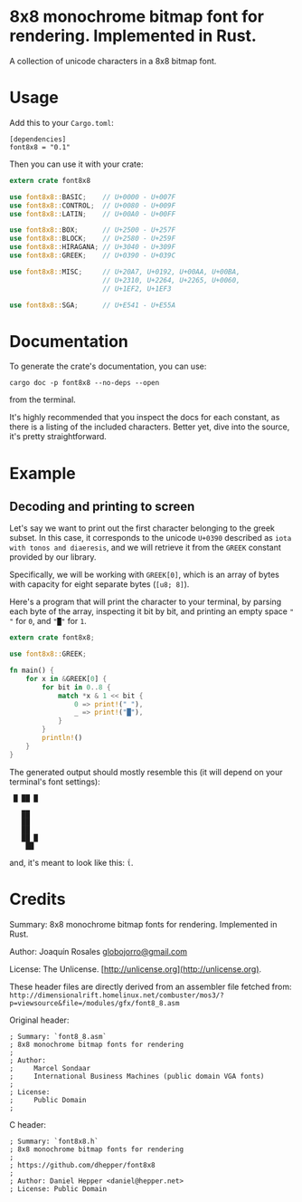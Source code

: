 8x8 monochrome bitmap font for rendering. Implemented in Rust.
==============================================================

A collection of unicode characters in a 8x8 bitmap font.

# Usage

Add this to your `Cargo.toml`:
```cargo
[dependencies]
font8x8 = "0.1"
```

Then you can use it with your crate:

```rust
extern crate font8x8

use font8x8::BASIC;    // U+0000 - U+007F
use font8x8::CONTROL;  // U+0080 - U+009F
use font8x8::LATIN;    // U+00A0 - U+00FF

use font8x8::BOX;      // U+2500 - U+257F
use font8x8::BLOCK;    // U+2580 - U+259F
use font8x8::HIRAGANA; // U+3040 - U+309F
use font8x8::GREEK;    // U+0390 - U+039C

use font8x8::MISC;     // U+20A7, U+0192, U+00AA, U+00BA,
                       // U+2310, U+2264, U+2265, U+0060,
                       // U+1EF2, U+1EF3

use font8x8::SGA;      // U+E541 - U+E55A

```

# Documentation

To generate the crate's documentation, you can use:

`cargo doc -p font8x8 --no-deps --open`

from the terminal.

It's highly recommended that you inspect the docs for each constant, as there is a listing
of the included characters. Better yet, dive into the source, it's pretty straightforward.

# Example

## Decoding and printing to screen
Let's say we want to print out the first character belonging to the
greek subset. In this case, it corresponds to the unicode `U+0390` described as `iota with
tonos and diaeresis`, and we will retrieve it from the `GREEK` constant provided by our library.

Specifically, we will be working with `GREEK[0]`, which is an array of bytes with capacity for
eight separate bytes (`[u8; 8]`).

Here's a program that will print the character to your terminal, by parsing each byte of the
array, inspecting it bit by bit, and printing an empty space `" "` for `0`, and `"█"` for `1`.

```rust
extern crate font8x8;

use font8x8::GREEK;

fn main() {
    for x in &GREEK[0] {
        for bit in 0..8 {
            match *x & 1 << bit {
                0 => print!(" "),
                _ => print!("█"),
            }
        }
        println!()
    }
}
```

The generated output should mostly resemble this (it will depend on your terminal's font settings):
```text
 █ ██ █  
         
   ██    
   ██    
   ██    
   ██ █  
    ██   
```

and, it's meant to look like this: `ΐ`.

Credits
=======

Summary: 8x8 monochrome bitmap fonts for rendering. Implemented in Rust.

Author: Joaquín Rosales <globojorro@gmail.com>

License: The Unlicense. [http://unlicense.org](http://unlicense.org).

These header files are directly derived from an assembler file fetched from:
`http://dimensionalrift.homelinux.net/combuster/mos3/?p=viewsource&file=/modules/gfx/font8_8.asm`

Original header:

```
; Summary: `font8_8.asm`
; 8x8 monochrome bitmap fonts for rendering
;
; Author:
;     Marcel Sondaar
;     International Business Machines (public domain VGA fonts)
;
; License:
;     Public Domain
;
```

C header:

```
; Summary: `font8x8.h`
; 8x8 monochrome bitmap fonts for rendering
;
; https://github.com/dhepper/font8x8
;
; Author: Daniel Hepper <daniel@hepper.net>
; License: Public Domain
```

